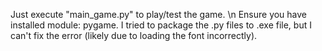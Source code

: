 Just execute "main_game.py" to play/test the game. \n
Ensure you have installed module: pygame.
I tried to package the .py files to .exe file, but I can't fix the error (likely due to loading the font incorrectly). 
